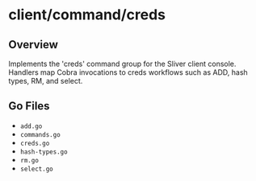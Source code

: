 # client/command/creds

## Overview

Implements the 'creds' command group for the Sliver client console. Handlers map Cobra invocations to creds workflows such as ADD, hash types, RM, and select.

## Go Files

- `add.go`
- `commands.go`
- `creds.go`
- `hash-types.go`
- `rm.go`
- `select.go`
